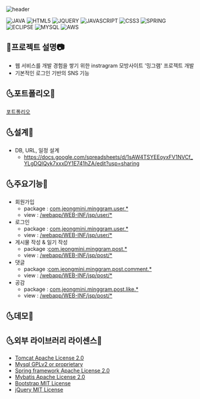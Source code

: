 ![header](https://capsule-render.vercel.app/api?type=wave&color=auto&height=300&section=header&text=Minggram&fontSize=90)

![JAVA](https://img.shields.io/badge/JAVA-FA5858?style=flat-square&logo=Java&logoColor=black)
![HTML5](https://img.shields.io/badge/HTML5-FAAC58?style=flat-square&logo=HTML5&logoColor=black)
![JQUERY](https://img.shields.io/badge/JQUERY-F4FA58?style=flat-square&logo=JQUERY&logoColor=black)
![JAVASCRIPT](https://img.shields.io/badge/JAVASCRIPT-58FA58?style=flat-square&logo=JAVASCRIPT&logoColor=black)
![CSS3](https://img.shields.io/badge/CSS3-58ACFA?style=flat-square&logo=CSS3&logoColor=black)
![SPRING](https://img.shields.io/badge/SPRING-5858FA?style=flat-square&logo=SPRING&logoColor=black)
![ECLIPSE](https://img.shields.io/badge/ECLIPSE-D358F7?style=flat-square&logo=ECLIPSE&logoColor=black)
![MYSQL](https://img.shields.io/badge/MYSQL-FA58D0?style=flat-square&logo=MYSQL&logoColor=black)
![AWS](https://img.shields.io/badge/AWS-FA5882?style=flat-square&logo=AmazonAWS&logoColor=black)

## :iphone:프로젝트 설명:camera:
- 웹 서비스를 개발 경험을 쌓기 위한 instragram 모방사이트 '밍그램' 프로젝트 개발
- 기본적인 로그인 기반의 SNS 기능
 
 
 ## :last_quarter_moon_with_face:포트폴리오:first_quarter_moon_with_face:
 [포트폴리오](https://github.com/jeongminiee/spring_project/blob/0cce4b8f6f8182c4ac25518a7ccd7431ac529a0a/%ED%8F%AC%ED%8A%B8%ED%8F%B4%EB%A6%AC%EC%98%A4.pdf)
 
 ## :last_quarter_moon_with_face:설계:first_quarter_moon_with_face:
 * DB, URL, 일정 설계
    * https://docs.google.com/spreadsheets/d/1sAW4TSYEEoyxFV1NVCf_YLgDQIQyk7xxxDY1E741hZA/edit?usp=sharing
     
 ## :last_quarter_moon_with_face:주요기능:first_quarter_moon_with_face:
 * 회원가입
    * package : [com.jeongmini.minggram.user.*](https://github.com/jeongminiee/spring_minggram/tree/develop/src/main/java/com/jeongmini/minggram/user)
    * view  : [/webapp/WEB-INF/jsp/user/*](https://github.com/jeongminiee/spring_minggram/tree/develop/src/main/webapp/WEB-INF/jsp/user)
 * 로그인
    * package :  [com.jeongmini.minggram.user.*](https://github.com/jeongminiee/spring_minggram/tree/develop/src/main/java/com/jeongmini/minggram/user)
    * view  : [/webapp/WEB-INF/jsp/user/*](https://github.com/jeongminiee/spring_minggram/tree/develop/src/main/webapp/WEB-INF/jsp/user)
 * 게시물 작성 & 일기 작성
    * package :[com.jeongmini.minggram.post.*](https://github.com/jeongminiee/spring_minggram/tree/develop/src/main/java/com/jeongmini/minggram/post)
    * view  : [/webapp/WEB-INF/jsp/post/*](https://github.com/jeongminiee/spring_minggram/tree/develop/src/main/webapp/WEB-INF/jsp/post)
 * 댓글
    * package :[com.jeongmini.minggram.post.comment.*](https://github.com/jeongminiee/spring_minggram/tree/develop/src/main/java/com/jeongmini/minggram/post/comment)
    * view  :  [/webapp/WEB-INF/jsp/post/*](https://github.com/jeongminiee/spring_minggram/tree/develop/src/main/webapp/WEB-INF/jsp/post)
 * 공감
    * package : [com.jeongmini.minggram.post.like.*](https://github.com/jeongminiee/spring_minggram/tree/develop/src/main/java/com/jeongmini/minggram/post/like)
    * view  : [/webapp/WEB-INF/jsp/post/*](https://github.com/jeongminiee/spring_minggram/tree/develop/src/main/webapp/WEB-INF/jsp/post)

## :last_quarter_moon_with_face:데모:first_quarter_moon_with_face:

## :last_quarter_moon_with_face:외부 라이브러리 라이센스:first_quarter_moon_with_face:
- [Tomcat Apache License 2.0](https://www.apache.org/licenses/LICENSE-2.0)
- [Mysql GPLv2 or proprietary](https://www.gnu.org/licenses/gpl-3.0.html)
- [Spring framework Apache License 2.0](https://www.apache.org/licenses/LICENSE-2.0)
- [Mybatis Apache License 2.0](https://www.apache.org/licenses/LICENSE-2.0)
- [Bootstrap MIT License](https://opensource.org/licenses/MIT)
- [jQuery MIT License](https://opensource.org/licenses/MIT)

